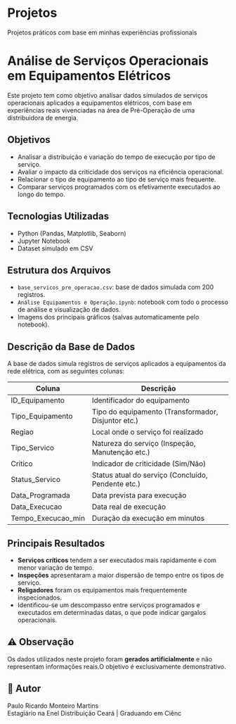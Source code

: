 # Projetos
Projetos práticos com base em minhas experiências profissionais


# Análise de Serviços Operacionais em Equipamentos Elétricos

Este projeto tem como objetivo analisar dados simulados de serviços operacionais aplicados a equipamentos elétricos, com base em experiências reais vivenciadas na área de Pré-Operação de uma distribuidora de energia.

## Objetivos

- Analisar a distribuição e variação do tempo de execução por tipo de serviço.
- Avaliar o impacto da criticidade dos serviços na eficiência operacional.
- Relacionar o tipo de equipamento ao tipo de serviço mais frequente.
- Comparar serviços programados com os efetivamente executados ao longo do tempo.

## Tecnologias Utilizadas

- Python (Pandas, Matplotlib, Seaborn)
- Jupyter Notebook
- Dataset simulado em CSV

## Estrutura dos Arquivos

- `base_servicos_pre_operacao.csv`: base de dados simulada com 200 registros.
- `Análise Equipamentos e Operação.ipynb`: notebook com todo o processo de análise e visualização de dados.
- Imagens dos principais gráficos (salvas automaticamente pelo notebook).

## Descrição da Base de Dados

A base de dados simula registros de serviços aplicados a equipamentos da rede elétrica, com as seguintes colunas:

| Coluna                 | Descrição |
|------------------------|------------------------------------------------------|
| ID_Equipamento         | Identificador do equipamento |
| Tipo_Equipamento       | Tipo do equipamento (Transformador, Disjuntor etc.) |
| Regiao                 | Local onde o serviço foi realizado |
| Tipo_Servico           | Natureza do serviço (Inspeção, Manutenção etc.) |
| Critico                | Indicador de criticidade (Sim/Não) |
| Status_Servico         | Status atual do serviço (Concluído, Pendente etc.) |
| Data_Programada        | Data prevista para execução |
| Data_Execucao          | Data real de execução |
| Tempo_Execucao_min     | Duração da execução em minutos |

##  Principais Resultados

- **Serviços críticos** tendem a ser executados mais rapidamente e com menor variação de tempo.
- **Inspeções** apresentaram a maior dispersão de tempo entre os tipos de serviço.
- **Religadores** foram os equipamentos mais frequentemente inspecionados.
- Identificou-se um descompasso entre serviços programados e executados em determinadas datas, o que pode indicar gargalos operacionais.

## ⚠ Observação

Os dados utilizados neste projeto foram **gerados artificialmente** e não representam informações reais.O objetivo é exclusivamente demonstrativo.

## 📎 Autor

Paulo Ricardo Monteiro Martins  
Estagiário na Enel Distribuição Ceará | Graduando em Ciênc
